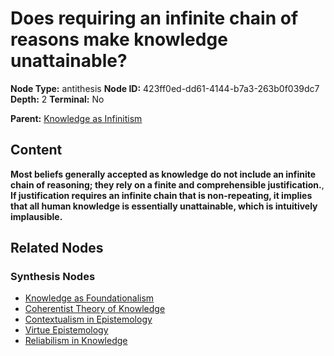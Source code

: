 # Does requiring an infinite chain of reasons make knowledge unattainable?

**Node Type:** antithesis
**Node ID:** 423ff0ed-dd61-4144-b7a3-263b0f039dc7
**Depth:** 2
**Terminal:** No

**Parent:** [Knowledge as Infinitism](knowledge-as-infinitism-thesis-1ccb10a4-65b9-4ca2-911c-7c3a5e2f3c55.md)

## Content

**Most beliefs generally accepted as knowledge do not include an infinite chain of reasoning; they rely on a finite and comprehensible justification.**, **If justification requires an infinite chain that is non-repeating, it implies that all human knowledge is essentially unattainable, which is intuitively implausible.**

## Related Nodes

### Synthesis Nodes

- [Knowledge as Foundationalism](knowledge-as-foundationalism-synthesis-2610c891-7149-4cfb-b9b3-88ce3e1b4dfd.md)
- [Coherentist Theory of Knowledge](coherentist-theory-of-knowledge-synthesis-db563b7b-d735-4ed0-b347-3861c4ccaa56.md)
- [Contextualism in Epistemology](contextualism-in-epistemology-synthesis-f37672d4-27f2-49c0-be05-1e85cf866955.md)
- [Virtue Epistemology](virtue-epistemology-synthesis-38b45dc4-8141-4c28-99d4-9cb47d44ba2e.md)
- [Reliabilism in Knowledge](reliabilism-in-knowledge-synthesis-a34331d7-97c3-4756-8df4-3055152f6455.md)

